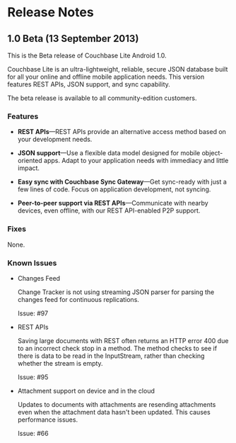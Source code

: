 # Release Notes

## 1.0 Beta (13 September 2013)

This is the Beta release of Couchbase Lite Android 1.0. 

Couchbase Lite is an ultra-lightweight, reliable, secure JSON database built for all your online and offline mobile application needs. This version features REST APIs, JSON support, and sync capability. 

The beta release is available to all community-edition customers.

### Features

* **REST APIs**—REST APIs provide an alternative access method based on your development needs.

* **JSON support**—Use a flexible data model designed for mobile object-oriented apps. Adapt to your application needs with immediacy and little impact.

* **Easy sync with Couchbase Sync Gateway**—Get sync-ready with just a few lines of code. Focus on application development, not syncing.

* **Peer-to-peer support via REST APIs**—Communicate with nearby devices, even offline, with our REST API-enabled P2P support.

### Fixes

None.

### Known Issues

* Changes Feed

	Change Tracker is not using streaming JSON parser for parsing the changes feed for continuous replications.

	Issue: #97

* REST APIs

	Saving large documents with REST often returns an HTTP error 400 due to an incorrect check stop in a method. The method checks to see if there is data to be read in the InputStream, rather than checking whether the stream is empty. 

	Issue: #95

* Attachment support on device and in the cloud

	Updates to documents with attachments are resending attachments even when the attachment data hasn't been updated. This causes performance issues.

	Issue: #66



